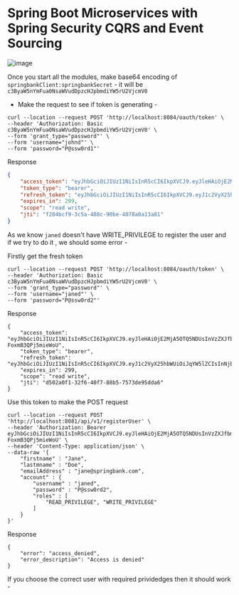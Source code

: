 # Spring Boot Microservices with Spring Security CQRS and Event Sourcing

![image](https://user-images.githubusercontent.com/54174687/118270120-2bc47700-b4dd-11eb-95a3-4d9740e1ae7a.png)


Once you start all the modules, make base64 encoding of `springbankClient:springbankSecret` - it will be `c3ByaW5nYmFua0NsaWVudDpzcHJpbmdiYW5rU2VjcmV0`

- Make the request to see if token is generating - 

```curl
curl --location --request POST 'http://localhost:8084/oauth/token' \
--header 'Authorization: Basic c3ByaW5nYmFua0NsaWVudDpzcHJpbmdiYW5rU2VjcmV0' \
--form 'grant_type="password"' \
--form 'username="johnd"' \
--form 'password="P@ssw0rd1"'
```

Response

```json
{
    "access_token": "eyJhbGciOiJIUzI1NiIsInR5cCI6IkpXVCJ9.eyJleHAiOjE2MjA5OTM1NzUsInVzZXJfbmFtZSI6ImpvaG5kIiwiYXV0aG9yaXRpZXMiOlsiUkVBRF9QUklWSUxFR0UiLCJXUklURV9QUklWSUxFR0UiXSwianRpIjoiZjIwNGJjZjktM2M1YS00MDhjLTkwYmUtNDA3OGEwYTEzYTgxIiwiY2xpZW50X2lkIjoic3ByaW5nYmFua0NsaWVudCIsInNjb3BlIjpbInJlYWQiLCJ3cml0ZSJdfQ.IC8n7cJUj95W39UCrJBk69i4rJt8RbBz1y7Ux5wyx0g",
    "token_type": "bearer",
    "refresh_token": "eyJhbGciOiJIUzI1NiIsInR5cCI6IkpXVCJ9.eyJ1c2VyX25hbWUiOiJqb2huZCIsInNjb3BlIjpbInJlYWQiLCJ3cml0ZSJdLCJhdGkiOiJmMjA0YmNmOS0zYzVhLTQwOGMtOTBiZS00MDc4YTBhMTNhODEiLCJleHAiOjE2MjA5OTQ3NzUsImF1dGhvcml0aWVzIjpbIlJFQURfUFJJVklMRUdFIiwiV1JJVEVfUFJJVklMRUdFIl0sImp0aSI6IjAzY2NkOTJlLTBkZTEtNGU1Zi05N2QwLWUxOGMyNzUxMmNkMiIsImNsaWVudF9pZCI6InNwcmluZ2JhbmtDbGllbnQifQ.H-amn2YxW_bfKUphMu133dnHUlkf2QKETW80XpV5Mt8",
    "expires_in": 299,
    "scope": "read write",
    "jti": "f204bcf9-3c5a-408c-90be-4078a0a13a81"
}
```


As we know `janed` doesn't have WRITE_PRIVILEGE to register the user and if we try to do it , we should some error - 

Firstly get the fresh token

```curl
curl --location --request POST 'http://localhost:8084/oauth/token' \
--header 'Authorization: Basic c3ByaW5nYmFua0NsaWVudDpzcHJpbmdiYW5rU2VjcmV0' \
--form 'grant_type="password"' \
--form 'username="janed"' \
--form 'password="P@ssw0rd2"'
```

Response

```
{
    "access_token": "eyJhbGciOiJIUzI1NiIsInR5cCI6IkpXVCJ9.eyJleHAiOjE2MjA5OTQ5NDUsInVzZXJfbmFtZSI6ImphbmVkIiwiYXV0aG9yaXRpZXMiOlsiUkVBRF9QUklWSUxFR0UiXSwianRpIjoiZDUwMmEwZjEtMzJmNi00MGY3LTg4YjUtNzU3M2RlOTVkZGE2IiwiY2xpZW50X2lkIjoic3ByaW5nYmFua0NsaWVudCIsInNjb3BlIjpbInJlYWQiLCJ3cml0ZSJdfQ.ptNx7w64ohxyr0ljU5IbZ61zV8-FoxmB3QPj5mieWoU",
    "token_type": "bearer",
    "refresh_token": "eyJhbGciOiJIUzI1NiIsInR5cCI6IkpXVCJ9.eyJ1c2VyX25hbWUiOiJqYW5lZCIsInNjb3BlIjpbInJlYWQiLCJ3cml0ZSJdLCJhdGkiOiJkNTAyYTBmMS0zMmY2LTQwZjctODhiNS03NTczZGU5NWRkYTYiLCJleHAiOjE2MjA5OTYxNDUsImF1dGhvcml0aWVzIjpbIlJFQURfUFJJVklMRUdFIl0sImp0aSI6IjJmYjc4Y2NiLTVhODEtNGZlMy05ZDM4LTI5NmVlMTVkMTQxZiIsImNsaWVudF9pZCI6InNwcmluZ2JhbmtDbGllbnQifQ.C73GBTlW8GdHYxbc3Qh17nvKMV64LrJPfOFlYi4AJTk",
    "expires_in": 299,
    "scope": "read write",
    "jti": "d502a0f1-32f6-40f7-88b5-7573de95dda6"
}
```

Use this token to make the POST request

```curl
curl --location --request POST 'http://localhost:8081/api/v1/registerUser' \
--header 'Authorization: Bearer eyJhbGciOiJIUzI1NiIsInR5cCI6IkpXVCJ9.eyJleHAiOjE2MjA5OTQ5NDUsInVzZXJfbmFtZSI6ImphbmVkIiwiYXV0aG9yaXRpZXMiOlsiUkVBRF9QUklWSUxFR0UiXSwianRpIjoiZDUwMmEwZjEtMzJmNi00MGY3LTg4YjUtNzU3M2RlOTVkZGE2IiwiY2xpZW50X2lkIjoic3ByaW5nYmFua0NsaWVudCIsInNjb3BlIjpbInJlYWQiLCJ3cml0ZSJdfQ.ptNx7w64ohxyr0ljU5IbZ61zV8-FoxmB3QPj5mieWoU' \
--header 'Content-Type: application/json' \
--data-raw '{
	"firstname" : "Jane",
	"lastmname" : "Doe",
	"emailAddress" : "jane@springbank.com",
	"account" : {
		"username" : "janed",
		"password" : "P@ssw0rd2",
		"roles" : [
			"READ_PRIVILEGE", "WRITE_PRIVILEGE"
		]
	}
}'
```

Response

```
{
    "error": "access_denied",
    "error_description": "Access is denied"
}
```

If you choose the correct user with required prividedges then it should work - 


